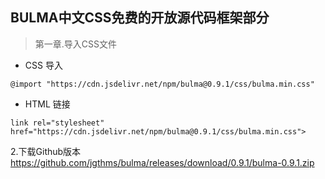 ## BULMA中文CSS免费的开放源代码框架部分
>第一章.导入CSS文件
* CSS 导入
```
@import "https://cdn.jsdelivr.net/npm/bulma@0.9.1/css/bulma.min.css"
```
* HTML 链接
```
link rel="stylesheet" href="https://cdn.jsdelivr.net/npm/bulma@0.9.1/css/bulma.min.css">
```
2.下载Github版本
https://github.com/jgthms/bulma/releases/download/0.9.1/bulma-0.9.1.zip

